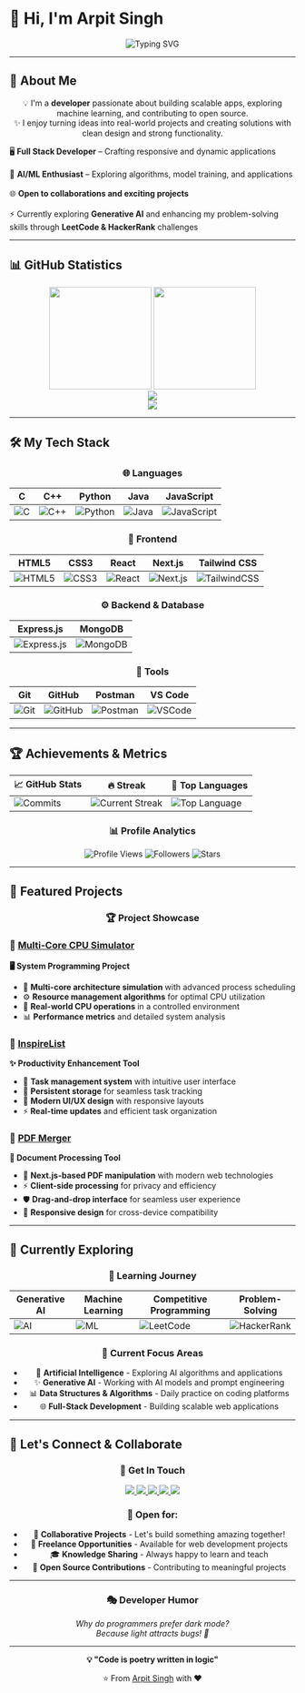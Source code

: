 # 👋 Hi, I'm Arpit Singh  

<div align="center">
  <img src="https://readme-typing-svg.herokuapp.com?font=Fira+Code&size=28&duration=3000&pause=1000&color=36BCF7&center=true&vCenter=true&width=700&lines=Full+Stack+Developer;Machine+Learning+Explorer;Open+Source+Contributor;Always+Learning+New+Technologies" alt="Typing SVG" />
</div>  

---

## 🚀 About Me  

<div align="center">
  
💡 I'm a **developer** passionate about building scalable apps, exploring machine learning, and contributing to open source.  
✨ I enjoy turning ideas into real-world projects and creating solutions with clean design and strong functionality.  

</div>  

<p align="center">  

🖥️ <b>Full Stack Developer</b> – Crafting responsive and dynamic applications <br>  
🤖 <b>AI/ML Enthusiast</b> – Exploring algorithms, model training, and applications <br>  
🌐 <b>Open to collaborations and exciting projects</b> <br>  
⚡ Currently exploring <b>Generative AI</b> and enhancing my problem-solving skills through <b>LeetCode & HackerRank</b> challenges  

</p>  

---

## 📊 GitHub Statistics

<div align="center">
  <img height="180em" src="https://github-readme-stats.vercel.app/api?username=ArpitSingh4010&show_icons=true&theme=tokyonight&hide_border=true&count_private=true&include_all_commits=true" />
  <img height="180em" src="https://github-readme-stats.vercel.app/api/top-langs/?username=ArpitSingh4010&layout=compact&theme=tokyonight&hide_border=true&langs_count=8" />
</div>

<div align="center">
  <img src="https://github-readme-streak-stats.herokuapp.com/?user=ArpitSingh4010&theme=tokyonight&hide_border=true&stroke=0000&background=0D1117" />
</div>

<div align="center">
  <img src="https://github-readme-activity-graph.vercel.app/graph?username=ArpitSingh4010&theme=tokyo-night&hide_border=true" />
</div>

---

## 🛠️ My Tech Stack  

<div align="center">

### 🌐 Languages  
| C | C++ | Python | Java | JavaScript |  
|---|---|---|---|---|  
| ![C](https://img.shields.io/badge/-C-00599C?style=for-the-badge&logo=c&logoColor=white) | ![C++](https://img.shields.io/badge/-C++-00599C?style=for-the-badge&logo=c%2B%2B&logoColor=white) | ![Python](https://img.shields.io/badge/-Python-3776AB?style=for-the-badge&logo=python&logoColor=white) | ![Java](https://img.shields.io/badge/-Java-ED8B00?style=for-the-badge&logo=openjdk&logoColor=white) | ![JavaScript](https://img.shields.io/badge/-JavaScript-F7DF1E?style=for-the-badge&logo=javascript&logoColor=black) |

### 🎨 Frontend  
| HTML5 | CSS3 | React | Next.js | Tailwind CSS |  
|---|---|---|---|---|  
| ![HTML5](https://img.shields.io/badge/-HTML5-E34F26?style=for-the-badge&logo=html5&logoColor=white) | ![CSS3](https://img.shields.io/badge/-CSS3-1572B6?style=for-the-badge&logo=css3&logoColor=white) | ![React](https://img.shields.io/badge/-React-20232A?style=for-the-badge&logo=react&logoColor=61DAFB) | ![Next.js](https://img.shields.io/badge/-Next.js-000000?style=for-the-badge&logo=next.js&logoColor=white) | ![TailwindCSS](https://img.shields.io/badge/-Tailwind_CSS-38B2AC?style=for-the-badge&logo=tailwind-css&logoColor=white) |

### ⚙️ Backend & Database  
| Express.js | MongoDB |  
|---|---|  
| ![Express.js](https://img.shields.io/badge/-Express.js-000000?style=for-the-badge&logo=express&logoColor=white) | ![MongoDB](https://img.shields.io/badge/-MongoDB-4EA94B?style=for-the-badge&logo=mongodb&logoColor=white) |

### 🔧 Tools  
| Git | GitHub | Postman | VS Code |  
|---|---|---|---|  
| ![Git](https://img.shields.io/badge/-Git-F05032?style=for-the-badge&logo=git&logoColor=white) | ![GitHub](https://img.shields.io/badge/-GitHub-181717?style=for-the-badge&logo=github&logoColor=white) | ![Postman](https://img.shields.io/badge/-Postman-FF6C37?style=for-the-badge&logo=postman&logoColor=white) | ![VSCode](https://img.shields.io/badge/-VS_Code-0078d7?style=for-the-badge&logo=visual-studio-code&logoColor=white) |

</div>  

---

## 🏆 Achievements & Metrics

<div align="center">

| 📈 **GitHub Stats** | 🔥 **Streak** | 🌟 **Top Languages** |
|---|---|---|
| ![Commits](https://img.shields.io/github/commit-activity/y/ArpitSingh4010/ArpitSingh4010?style=for-the-badge&color=blue) | ![Current Streak](https://img.shields.io/badge/Current%20Streak-Check%20Above-orange?style=for-the-badge) | ![Top Language](https://img.shields.io/badge/Top%20Language-Check%20Above-green?style=for-the-badge) |

### 📊 **Profile Analytics**
![Profile Views](https://komarev.com/ghpvc/?username=ArpitSingh4010&color=blueviolet&style=for-the-badge&label=Profile+Views)
![Followers](https://img.shields.io/github/followers/ArpitSingh4010?label=Followers&style=for-the-badge&color=blue)
![Stars](https://img.shields.io/github/stars/ArpitSingh4010?affiliations=OWNER%2CCOLLABORATOR&style=for-the-badge&color=yellow&label=Total+Stars)

</div>

---

## 📌 Featured Projects  

<div align="center">

### 🏆 **Project Showcase**

</div>

### 🔹 [Multi-Core CPU Simulator](https://github.com/ArpitSingh4010/Multi-Core_CPU-Simulator)  
**🖥️ System Programming Project**
- 🚀 **Multi-core architecture simulation** with advanced process scheduling
- ⚙️ **Resource management algorithms** for optimal CPU utilization  
- 🎯 **Real-world CPU operations** in a controlled environment
- 📊 **Performance metrics** and detailed system analysis

### 🔹 [InspireList](https://github.com/ArpitSingh4010/InspireList)  
**✨ Productivity Enhancement Tool**
- 📝 **Task management system** with intuitive user interface
- 💾 **Persistent storage** for seamless task tracking
- 🎨 **Modern UI/UX design** with responsive layouts
- ⚡ **Real-time updates** and efficient task organization

### 🔹 [PDF Merger](https://github.com/ArpitSingh4010/PDF-Merger)  
**📄 Document Processing Tool**
- 🔧 **Next.js-based PDF manipulation** with modern web technologies
- ⚡ **Client-side processing** for privacy and efficiency
- 🛡️ **Drag-and-drop interface** for seamless user experience
- 🎯 **Responsive design** for cross-device compatibility

---

## 📖 Currently Exploring  

<div align="center">

### 🌟 **Learning Journey**

| Generative AI | Machine Learning | Competitive Programming | Problem-Solving |
|---|---|---|---|
| ![AI](https://img.shields.io/badge/-Generative_AI-8E44AD?style=for-the-badge&logo=openai&logoColor=white) | ![ML](https://img.shields.io/badge/-Machine_Learning-FF6F00?style=for-the-badge&logo=tensorflow&logoColor=white) | ![LeetCode](https://img.shields.io/badge/-LeetCode-FFA116?style=for-the-badge&logo=leetcode&logoColor=black) | ![HackerRank](https://img.shields.io/badge/-HackerRank-2EC866?style=for-the-badge&logo=hackerrank&logoColor=white) |

### 🎯 **Current Focus Areas**
- 🤖 **Artificial Intelligence** - Exploring AI algorithms and applications
- ✨ **Generative AI** - Working with AI models and prompt engineering  
- 📊 **Data Structures & Algorithms** - Daily practice on coding platforms
- 🌐 **Full-Stack Development** - Building scalable web applications

</div>  

---

## 🤝 Let's Connect & Collaborate

<div align="center">

### 💬 **Get In Touch**

<a href="mailto:arpitsinght25@gmail.com">
  <img src="https://img.shields.io/badge/Email-D14836?style=for-the-badge&logo=gmail&logoColor=white" />
</a>  

<a href="https://www.linkedin.com/in/arpit-singh-ab056a322/">
  <img src="https://img.shields.io/badge/LinkedIn-0077B5?style=for-the-badge&logo=linkedin&logoColor=white" />
</a>  

<a href="https://leetcode.com/u/fWfaQT25L5/">
  <img src="https://img.shields.io/badge/LeetCode-FFA116?style=for-the-badge&logo=leetcode&logoColor=black" />
</a>  

<a href="https://www.hackerrank.com/profile/arpitsinght25">
  <img src="https://img.shields.io/badge/HackerRank-2EC866?style=for-the-badge&logo=hackerrank&logoColor=white" />
</a>  

<a href="https://github.com/ArpitSingh4010">
  <img src="https://img.shields.io/badge/GitHub-100000?style=for-the-badge&logo=github&logoColor=white" />
</a>  

### 🌟 **Open for:**
- 👥 **Collaborative Projects** - Let's build something amazing together!
- 💼 **Freelance Opportunities** - Available for web development projects
- 🎓 **Knowledge Sharing** - Always happy to learn and teach
- 🚀 **Open Source Contributions** - Contributing to meaningful projects

</div>  

---

<div align="center">

### 🎭 **Developer Humor**
*Why do programmers prefer dark mode?*  
*Because light attracts bugs! 🐛*

---

**💡 "Code is poetry written in logic"**

⭐️ From [Arpit Singh](https://github.com/ArpitSingh4010) with ❤️

</div>
